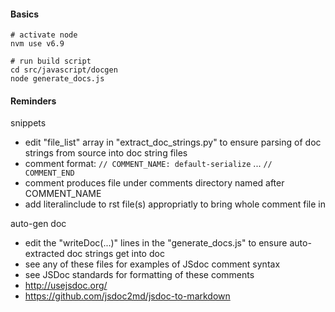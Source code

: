 #### Basics

```
# activate node
nvm use v6.9

# run build script
cd src/javascript/docgen
node generate_docs.js
```

#### Reminders

snippets
* edit "file_list" array in "extract_doc_strings.py" to ensure parsing of doc strings from source into doc string files
* comment format: `// COMMENT_NAME: default-serialize` ... `// COMMENT_END `
* comment produces file under comments directory named after COMMENT_NAME
* add literalinclude to rst file(s) appropriatly to bring whole comment file in

auto-gen doc
* edit the "writeDoc(...)" lines in the "generate_docs.js" to ensure auto-extracted doc strings get into doc
* see any of these files for examples of JSdoc comment syntax
* see JSDoc standards for formatting of these comments 
* http://usejsdoc.org/
* https://github.com/jsdoc2md/jsdoc-to-markdown


